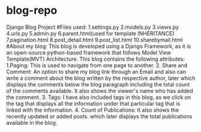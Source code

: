 # blog-repo
Django Blog Project
#Files used:
1.settings.py
2.models.py 
3.views.py 
4.urls.py 
5.admin.py 
6.parent.html(used for template INHERITANCE)
7.pagination.html 
8.post_detail.html 
9.post_list.html 
10.sharebymail.html
#About my blog:
This blog is developed using a Django Framework, as it is an open-source python-based framework that follows Model View Template(MVT) Architecture. This blog contains the following attributes:
1.Paging: This is used to navigate from one page to another.
2. Share and Comment: An option to share my blog link through an Email and also can write a comment about the blog written by the respective author, later which displays the comments below the blog paragraph including the total count of the comments available. It also shows the viewer's name who has added the comment.
3. Tags: I have also included tags in this blog, as we click on the tag that displays all the information under that particular tag that is linked with the information.
4. Count of Publications: It also shows the recently updated or added posts. which later displays the total publications available in the blog.
